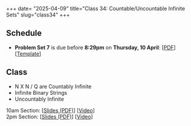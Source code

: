 +++
date= "2025-04-09"
title="Class 34: Countable/Uncountable Infinite Sets"
slug="class34"
+++

## Schedule

- **Problem Set 7** is due before **8:29pm** on
**Thursday, 10 April**: [[PDF](/docs/ps7.pdf)] [[Template](https://www.overleaf.com/read/rypcqjdgmvsy#273e12)]

## Class

- N X N / Q are Countably Infinite
- Infinite Binary Strings
- Uncountably Infinite

10am Section: [[Slides (PDF)](https://virginia.box.com/s/mmce3krqd8q7zfzx3jsxfimd631cl332)] [[Video](https://uva.hosted.panopto.com/Panopto/Pages/Viewer.aspx?id=9fc96412-6bfd-47fe-b20c-b2ba00e6e1c2)]  
2pm Section: [[Slides (PDF)](https://virginia.box.com/s/d8l83oh5kdar114vgo5g2vpthv3nlhss)] [[Video](https://uva.hosted.panopto.com/Panopto/Pages/Viewer.aspx?id=1f606b31-4775-443f-9a54-b2ba0128e947)]  



